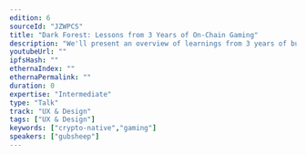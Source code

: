 ```yaml
---
edition: 6
sourceId: "JZWPCS"
title: "Dark Forest: Lessons from 3 Years of On-Chain Gaming"
description: "We'll present an overview of learnings from 3 years of building and running Dark Forest, the first fully decentralized MMORTS, including: why ZK is important for games, what a crypto-native game is and why we should care, designing for emergent player behavior, pushing the limits of Ethereum devex, and social consensus and legitimacy - why is Dark Forest more like chess than League of Legends? We'll also hint at 0xPARC's next crypto-gaming experiments."
youtubeUrl: ""
ipfsHash: ""
ethernaIndex: ""
ethernaPermalink: ""
duration: 0
expertise: "Intermediate"
type: "Talk"
track: "UX & Design"
tags: ["UX & Design"]
keywords: ["crypto-native","gaming"]
speakers: ["gubsheep"]
---
```

